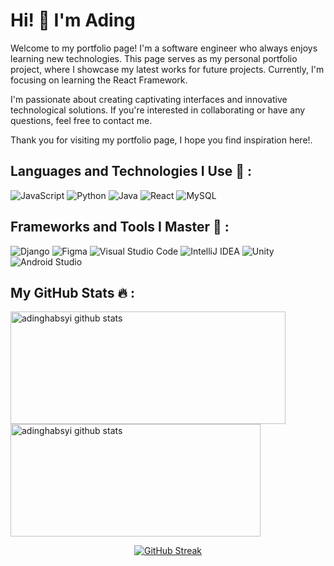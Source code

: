 <!--
**adinghabsyi/adinghabsyi** is a ✨ _special_ ✨ repository because its `README.md` (this file) appears on your GitHub profile.
-->

<div align="left">
  <h1>Hi! 👋 I'm Ading</h3>
</div>

<p>Welcome to my portfolio page! I'm a software engineer who always enjoys learning new technologies. This page serves as my personal portfolio project, where I showcase my latest works for future projects. Currently, I'm focusing on learning the React Framework.

I'm passionate about creating captivating interfaces and innovative technological solutions. If you're interested in collaborating or have any questions, feel free to contact me.

Thank you for visiting my portfolio page, I hope you find inspiration here!.</p>


## Languages and Technologies I Use 🧰 :
<p align="left">
  <img alt="JavaScript" src="https://img.shields.io/badge/JavaScript-F0DB4F?style=for-the-badge&logo=javascript&logoColor=333333" />
  <img alt="Python" src="https://img.shields.io/badge/Python-3776AB?style=for-the-badge&logo=python&logoColor=white" />
  <img alt="Java" src="https://img.shields.io/badge/Java-007396?style=for-the-badge&logo=java&logoColor=white" />
  <img alt="React" src="https://img.shields.io/badge/React-61DAFB?style=for-the-badge&logo=react&logoColor=white" />
  <img alt="MySQL" src="https://img.shields.io/badge/MySQL-4479A1?style=for-the-badge&logo=mysql&logoColor=white" />
</p>


## Frameworks and Tools I Master 🔧 :
<p align="left">
  <img alt="Django" src="https://img.shields.io/badge/Django-092E20?style=for-the-badge&logo=django&logoColor=white" />
  <img alt="Figma" src="https://img.shields.io/badge/Figma-F24E1E?style=for-the-badge&logo=figma&logoColor=white" />
  <img alt="Visual Studio Code" src="https://img.shields.io/badge/Visual%20Studio%20Code-0078d7?style=for-the-badge&logo=visual-studio-code&logoColor=white" />
  <img alt="IntelliJ IDEA" src="https://img.shields.io/badge/IntelliJ%20IDEA-000000?style=for-the-badge&logo=intellij-idea&logoColor=white" />
  <img alt="Unity" src="https://img.shields.io/badge/Unity-000000?style=for-the-badge&logo=unity&logoColor=white" />
  <img alt="Android Studio" src="https://img.shields.io/badge/Android%20Studio-3DDC84?style=for-the-badge&logo=android-studio&logoColor=white" />
</p>


## My GitHub Stats 🔥 :
<p align="left">
  <a href="https://github.com/adinghabsyi">
    <img height="180em" width="440em" src="https://github-readme-stats-eight-theta.vercel.app/api?username=adinghabsyi&show_icons=true&theme=dracula&include_all_commits=true&count_private=true" alt="adinghabsyi github stats" />
    <img height="180em" width="400em" src="https://github-readme-stats-eight-theta.vercel.app/api/top-langs/?username=adinghabsyi&layout=compact&langs_count=8&theme=dracula" alt="adinghabsyi github stats" />
  </a>
</p>


<p align="center">
  <a href="https://github.com/adinghabsyi/github-readme-stats">
    <img align="center" src="https://github-readme-streak-stats.herokuapp.com/?user=adinghabsyi&theme=dracula&hide_border=false" alt="GitHub Streak" />
  </a>
</p>
